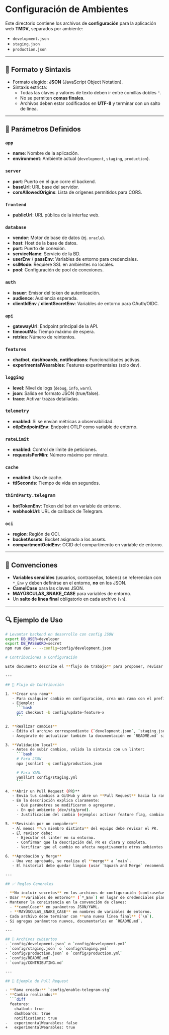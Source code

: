 # Configuración de Ambientes

Este directorio contiene los archivos de **configuración** para la aplicación web **TMDV**, separados por ambiente:  
- `development.json`  
- `staging.json`  
- `production.json`  

---

## 📂 Formato y Sintaxis
- Formato elegido: **JSON** (JavaScript Object Notation).  
- Sintaxis estricta:  
  - Todas las claves y valores de texto deben ir entre comillas dobles `"`.  
  - No se permiten **comas finales**.  
  - Archivos deben estar codificados en **UTF-8** y terminar con un salto de línea.  

---

## 📌 Parámetros Definidos

### `app`
- **name**: Nombre de la aplicación.  
- **environment**: Ambiente actual (`development`, `staging`, `production`).  

### `server`
- **port**: Puerto en el que corre el backend.  
- **baseUrl**: URL base del servidor.  
- **corsAllowedOrigins**: Lista de orígenes permitidos para CORS.  

### `frontend`
- **publicUrl**: URL pública de la interfaz web.  

### `database`
- **vendor**: Motor de base de datos (ej. `oracle`).  
- **host**: Host de la base de datos.  
- **port**: Puerto de conexión.  
- **serviceName**: Servicio de la BD.  
- **userEnv** / **passEnv**: Variables de entorno para credenciales.  
- **sslMode**: Requiere SSL en ambientes no locales.  
- **pool**: Configuración de pool de conexiones.  

### `auth`
- **issuer**: Emisor del token de autenticación.  
- **audience**: Audiencia esperada.  
- **clientIdEnv** / **clientSecretEnv**: Variables de entorno para OAuth/OIDC.  

### `api`
- **gatewayUrl**: Endpoint principal de la API.  
- **timeoutMs**: Tiempo máximo de espera.  
- **retries**: Número de reintentos.  

### `features`
- **chatbot**, **dashboards**, **notifications**: Funcionalidades activas.  
- **experimentalWearables**: Features experimentales (solo dev).  

### `logging`
- **level**: Nivel de logs (`debug`, `info`, `warn`).  
- **json**: Salida en formato JSON (true/false).  
- **trace**: Activar trazas detalladas.  

### `telemetry`
- **enabled**: Si se envían métricas a observabilidad.  
- **otlpEndpointEnv**: Endpoint OTLP como variable de entorno.  

### `rateLimit`
- **enabled**: Control de límite de peticiones.  
- **requestsPerMin**: Número máximo por minuto.  

### `cache`
- **enabled**: Uso de cache.  
- **ttlSeconds**: Tiempo de vida en segundos.  

### `thirdParty.telegram`
- **botTokenEnv**: Token del bot en variable de entorno.  
- **webhookUrl**: URL de callback de Telegram.  

### `oci`
- **region**: Región de OCI.  
- **bucketAssets**: Bucket asignado a los assets.  
- **compartmentOcidEnv**: OCID del compartimento en variable de entorno.  

---

## 📝 Convenciones
- **Variables sensibles** (usuarios, contraseñas, tokens) se referencian con `*_Env` y deben definirse en el entorno, **no** en los JSON.  
- **CamelCase** para las claves JSON.  
- **MAYÚSCULAS_SNAKE_CASE** para variables de entorno.  
- Un **salto de línea final** obligatorio en cada archivo (`\n`).  

---

## 🔍 Ejemplo de Uso
```bash
# Levantar backend en desarrollo con config JSON
export DB_USER=developer
export DB_PASSWORD=secret
npm run dev -- --config=config/development.json

# Contribuciones a Configuración

Este documento describe el **flujo de trabajo** para proponer, revisar y aplicar cambios en los archivos de configuración (`config/`).

---

## 📌 Flujo de Contribución

1. **Crear una rama**
   - Para cualquier cambio en configuración, crea una rama con el prefijo `config/`.
   - Ejemplo:  
     ```bash
     git checkout -b config/update-feature-x
     ```

2. **Realizar cambios**
   - Edita el archivo correspondiente (`development.json`, `staging.json`, `production.json` o sus versiones `.yml`).
   - Asegúrate de actualizar también la documentación en `README.md` si agregas parámetros nuevos.

3. **Validación local**
   - Antes de subir cambios, valida la sintaxis con un linter:
     ```bash
     # Para JSON
     npx jsonlint -q config/production.json

     # Para YAML
     yamllint config/staging.yml
     ```

4. **Abrir un Pull Request (PR)**
   - Envía tus cambios a GitHub y abre un **Pull Request** hacia la rama principal (`main`).
   - En la descripción explica claramente:
     - Qué parámetros se modificaron o agregaron.
     - En qué ambiente (dev/stg/prod).
     - Justificación del cambio (ejemplo: activar feature flag, cambiar host de BD, etc.).

5. **Revisión por un compañero**
   - Al menos **un miembro distinto** del equipo debe revisar el PR.
   - El revisor debe:
     - Ejecutar el linter en su entorno.
     - Confirmar que la descripción del PR es clara y completa.
     - Verificar que el cambio no afecta negativamente otros ambientes.

6. **Aprobación y Merge**
   - Una vez aprobado, se realiza el **merge** a `main`.
   - El historial debe quedar limpio (usar `Squash and Merge` recomendado).

---

## ✅ Reglas Generales

- **No incluir secretos** en los archivos de configuración (contraseñas, API keys).  
- Usar **variables de entorno** (`*_Env`) en lugar de credenciales planas.  
- Mantener la consistencia en la convención de claves:  
  - **camelCase** en parámetros JSON/YAML.  
  - **MAYÚSCULAS_SNAKE_CASE** en nombres de variables de entorno.  
- Cada archivo debe terminar con **una nueva línea final** (`\n`).  
- Si agregas parámetros nuevos, documentarlos en `README.md`.  

---

## 📂 Archivos cubiertos
- `config/development.json` o `config/development.yml`  
- `config/staging.json` o `config/staging.yml`  
- `config/production.json` o `config/production.yml`  
- `config/README.md`  
- `config/CONTRIBUTING.md`  

---

## 🚀 Ejemplo de Pull Request

- **Rama creada:** `config/enable-telegram-stg`  
- **Cambio realizado:**  
  ```diff
  features:
    chatbot: true
    dashboards: true
    notifications: true
-   experimentalWearables: false
+   experimentalWearables: true
